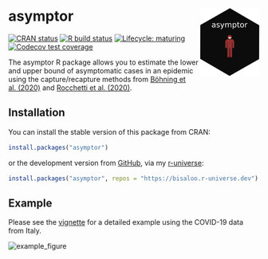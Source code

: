 
<!-- README.md is generated from README.Rmd. Please edit that file -->

# asymptor <img src="man/figures/logo.gif" align="right" alt="" width="120" />

<!-- badges: start -->

[![CRAN
status](https://www.r-pkg.org/badges/version-ago/asymptor)](https://CRAN.R-project.org/package=asymptor)
[![R build
status](https://github.com/Bisaloo/asymptor/workflows/R-CMD-check/badge.svg)](https://github.com/Bisaloo/asymptor/actions)
[![Lifecycle:
maturing](https://img.shields.io/badge/lifecycle-maturing-blue.svg)](https://www.tidyverse.org/lifecycle/#maturing)
[![Codecov test
coverage](https://codecov.io/gh/Bisaloo/asymptor/branch/main/graph/badge.svg)](https://codecov.io/gh/Bisaloo/asymptor?branch=main)
<!-- badges: end -->

The asymptor R package allows you to estimate the lower and upper bound
of asymptomatic cases in an epidemic using the capture/recapture methods
from [Böhning et al. (2020)](https://doi.org/10.1016/j.ijid.2020.06.009)
and [Rocchetti et
al. (2020)](https://doi.org/10.1101/2020.07.14.20153445).

## Installation

You can install the stable version of this package from CRAN:

``` r
install.packages("asymptor")
```

or the development version from [GitHub](https://github.com/bisaloo),
via my [r-universe](https://bisaloo.r-universe.dev/):

``` r
install.packages("asymptor", repos = "https://bisaloo.r-universe.dev")
```

## Example

Please see the
[vignette](https://bisaloo.github.io/asymptor/articles/example.html) for
a detailed example using the COVID-19 data from Italy.

![example\_figure](https://bisaloo.github.io/asymptor/articles/example_files/figure-html/example_fig-1.png)

